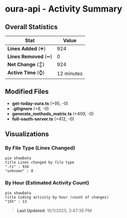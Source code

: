 # oura-api - Activity Summary 

## Overall Statistics

| Stat                   | Value                                                             |
| ---------------------- | ----------------------------------------------------------------- |
| **Lines Added** (➕)   | 924                                          |
| **Lines Removed** (➖) | 0                                        |
| **Net Change** (↕)    | 924                |
| **Active Time** (⌚)   | 12 minutes |


## Modified Files
- **get-today-oura.ts** (+95, -0)
- **.gitignore** (+8, -0)
- **generate_methods_matrix.ts** (+409, -0)
- **full-oauth-server.ts** (+412, -0)

## Visualizations

### By File Type (Lines Changed)

```mermaid
pie showData
title Lines changed by file type
".ts" : 916
"unknown" : 8
```

### By Hour (Estimated Activity Count)

```mermaid
pie showData
title Coding activity by hour (count of changes)
"15h" : 13
```


> **Last Updated:** 10/1/2025, 3:47:36 PM